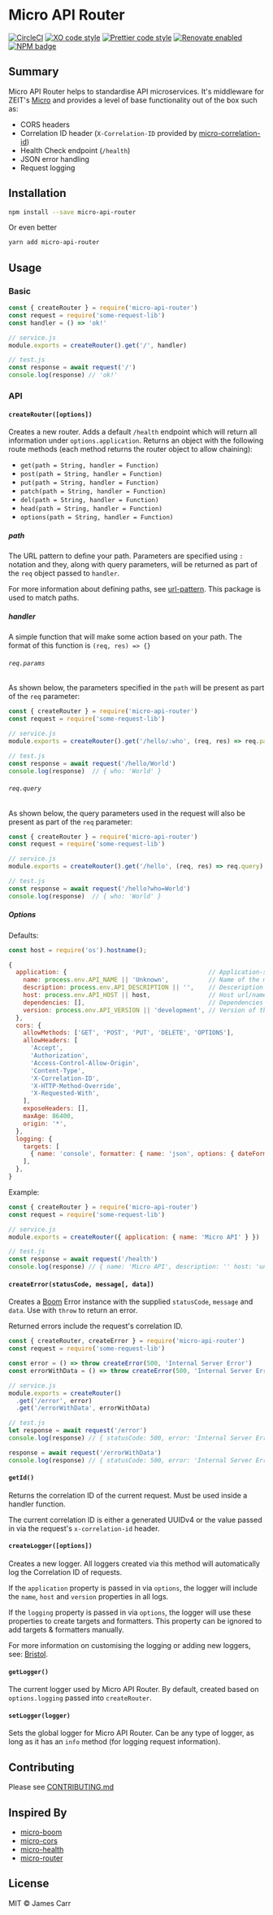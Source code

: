 # Micro API Router

[![CircleCI](https://img.shields.io/circleci/project/github/jamesacarr/micro-api-router.svg)](https://circleci.com/gh/jamesacarr/micro-api-router)
[![XO code style](https://img.shields.io/badge/code_style-XO-5ed9c7.svg)](https://github.com/sindresorhus/xo)
[![Prettier code style](https://img.shields.io/badge/code_style-prettier-ff69b4.svg)](https://github.com/prettier/prettier)
[![Renovate enabled](https://img.shields.io/badge/renovate-enabled-brightgreen.svg)](https://renovateapp.com/)
[![NPM badge](https://img.shields.io/npm/v/micro-api-router.svg)](https://www.npmjs.com/package/micro-api-router)

## Summary

Micro API Router helps to standardise API microservices. It's middleware for ZEIT's [Micro](https://github.com/zeit/micro) and provides a level of base functionality out of the box such as:

- CORS headers
- Correlation ID header (`X-Correlation-ID` provided by [micro-correlation-id](https://github.com/tafarij/micro-correlation-id))
- Health Check endpoint (`/health`)
- JSON error handling
- Request logging

## Installation

```sh
npm install --save micro-api-router
```

Or even better

```sh
yarn add micro-api-router
```

## Usage

### Basic

```js
const { createRouter } = require('micro-api-router')
const request = require('some-request-lib')
const handler = () => 'ok!'

// service.js
module.exports = createRouter().get('/', handler)

// test.js
const response = await request('/')
console.log(response) // 'ok!'
```

### API

#### `createRouter([options])`

Creates a new router. Adds a default `/health` endpoint which will return all information under `options.application`.
Returns an object with the following route methods (each method returns the router object to allow chaining):

* `get(path = String, handler = Function)`
* `post(path = String, handler = Function)`
* `put(path = String, handler = Function)`
* `patch(path = String, handler = Function)`
* `del(path = String, handler = Function)`
* `head(path = String, handler = Function)`
* `options(path = String, handler = Function)`

##### path

The URL pattern to define your path. Parameters are specified using `:` notation and they, along with query parameters, will be returned as part of the `req` object passed to `handler`.

For more information about defining paths, see [url-pattern](https://github.com/snd/url-pattern). This package is used to match paths.

##### handler

A simple function that will make some action based on your path. The format of this function is `(req, res) => {}`

###### `req.params`

As shown below, the parameters specified in the `path` will be present as part of the `req` parameter:

```js
const { createRouter } = require('micro-api-router')
const request = require('some-request-lib')

// service.js
module.exports = createRouter().get('/hello/:who', (req, res) => req.params)

// test.js
const response = await request('/hello/World')
console.log(response)  // { who: 'World' }
```

###### `req.query`

As shown below, the query parameters used in the request will also be present as part of the `req` parameter:

```js
const { createRouter } = require('micro-api-router')
const request = require('some-request-lib')

// service.js
module.exports = createRouter().get('/hello', (req, res) => req.query)

// test.js
const response = await request('/hello?who=World')
console.log(response)  // { who: 'World' }
```

##### Options

Defaults:
```js
const host = require('os').hostname();

{
  application: {                                       // Application-specific properties. Returned via `/health`
    name: process.env.API_NAME || 'Unknown',           // Name of the micro service
    description: process.env.API_DESCRIPTION || '',    // Desceription of the micro service
    host: process.env.API_HOST || host,                // Host url/name of the micro service
    dependencies: [],                                  // Dependencies that the micro service relies on
    version: process.env.API_VERSION || 'development', // Version of the micro service
  },
  cors: {
    allowMethods: ['GET', 'POST', 'PUT', 'DELETE', 'OPTIONS'],
    allowHeaders: [
      'Accept',
      'Authorization',
      'Access-Control-Allow-Origin',
      'Content-Type',
      'X-Correlation-ID',
      'X-HTTP-Method-Override',
      'X-Requested-With',
    ],
    exposeHeaders: [],
    maxAge: 86400,
    origin: '*',
  },
  logging: {
    targets: [
      { name: 'console', formatter: { name: 'json', options: { dateFormat: 'YYYY-MM-DDTHH:mm:ss.SSS' } } },
    ],
  },
}
```

Example:
```js
const { createRouter } = require('micro-api-router')
const request = require('some-request-lib')

// service.js
module.exports = createRouter({ application: { name: 'Micro API' } })

// test.js
const response = await request('/health')
console.log(response) // { name: 'Micro API', description: '' host: 'unknown', dependencies: [], version: 'N/A' }
```

#### `createError(statusCode, message[, data])`

Creates a [Boom](https://github.com/hapijs/boom) Error instance with the supplied `statusCode`, `message` and `data`. Use with `throw` to return an error.

Returned errors include the request's correlation ID.

```js
const { createRouter, createError } = require('micro-api-router')
const request = require('some-request-lib')

const error = () => throw createError(500, 'Internal Server Error')
const errorWithData = () => throw createError(500, 'Internal Server Error', { some: 'data' })

// service.js
module.exports = createRouter()
  .get('/error', error)
  .get('/errorWithData', errorWithData)

// test.js
let response = await request('/error')
console.log(response) // { statusCode: 500, error: 'Internal Server Error', message: 'An internal server error occurred', correlationId: '123' }

response = await request('/errorWithData')
console.log(response) // { statusCode: 500, error: 'Internal Server Error', message: 'An internal server error occurred', correlationId: '123', data: { some: 'data' } }
```

#### `getId()`

Returns the correlation ID of the current request. Must be used inside a handler function.

The current correlation ID is either a generated UUIDv4 or the value passed in via the request's `x-correlation-id` header.

#### `createLogger([options])`

Creates a new logger. All loggers created via this method will automatically log the Correlation ID of requests.

If the `application` property is passed in via `options`, the logger will include the `name`, `host` and `version` properties in all logs.

If the `logging` property is passed in via `options`, the logger will use these properties to create targets and formatters. This property can be ignored to add targets & formatters manually.

For more information on customising the logging or adding new loggers, see: [Bristol](https://github.com/TomFrost/Bristol).

#### `getLogger()`

The current logger used by Micro API Router. By default, created based on `options.logging` passed into `createRouter`.

#### `setLogger(logger)`

Sets the global logger for Micro API Router. Can be any type of logger, as long as it has an `info` method (for logging request information).

## Contributing

Please see [CONTRIBUTING.md](./CONTRIBUTING.md)

## Inspired By
* [micro-boom](https://github.com/onbjerg/micro-boom)
* [micro-cors](https://github.com/possibilities/micro-cors)
* [micro-health](https://github.com/fmiras/micro-health)
* [micro-router](https://github.com/pedronauck/micro-router)

## License

MIT © James Carr
